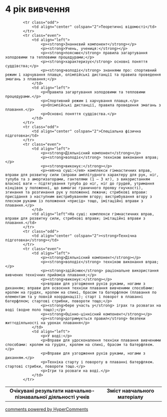 <div id="hypercomments_widget" class="js-hypercomments-widget invisible"></div>

4 рік вивчення
=============================

<table>
  <body>
    <tr>
<td align="center" width="60%"><strong>Очікувані результати навчально-пізнавальної діяльності учнів</strong></td>
<td align="center" width="40%"><strong>Зміст навчального матеріалу</strong></td>
    </tr>

            <tr class="odd">
                <td align="center" colspan="2">Теоретичні відомості</td>
            </tr>
            <tr class="even">
                <td align="left">
                    <p><strong>Знаннєвий компонент</strong></p>
                    <p><strong>Учень, учениця:</strong></p>
                    <p><strong>пояснює</strong> правила загартування холодовими та тепловими процедурами;</p>
                    <p><strong>характеризує</strong> основні поняття суддівства;</p>
                    <p><strong>володіє</strong> знаннями про: спортивний режим і харчування плавця, олімпійські дистанції та правила проведення змагань з плавання;</p>
                </td>
                <td align="left">
                    <p>Правила загартування холодовими та тепловими процедурами.</p>
                    <p>Спортивний режим і харчування плавця.</p>
                    <p>Олімпійські дистанції, правила проведення змагань з плавання.</p>
                    <p>Основні поняття суддівства.</p>
                </td>
            </tr>
            <tr class="odd">
                <td align="center" colspan="2">Спеціальна фізична підготовка</td>
            </tr>
            <tr class="even">
                <td align="left">
                    <p><strong>Діяльнісний компонент</strong></p>
                    <p><strong>володіє</strong> технікою виконання вправ;</p>
                    <p><strong>виконує:</strong></p>
                    <p><em>на суші:</em> комплекси гімнастичних вправ, вправи для розвитку сили (вправи амплітудного характеру для рук, ніг, тулуба та з амортизаторами, гантелями (1 – 3 кг), з використанням власної ваги – підтягування тулуба до ніг, ніг до грудей, утримання кінцівок у положенні, що вимагає граничного прояву гнучкості), згинання та розгинання рук у положенні лежачи; стрибкові вправи: присідання з наступним вистрибуванням вгору; вистрибування вгору з плеском руками із положення «присід» тощо, імітаційні вправи з плавання.</p>
                </td>
                <td align="left">На суші: комплекси гімнастичних вправ, вправи для розвитку сили, стрибкові вправи; імітаційні вправи з плавання.</td>
            </tr>
            <tr class="odd">
                <td align="center" colspan="2"><strong>Технічна підготовка</strong></td>
            </tr>
            <tr class="even">
                <td align="left">
                    <p><strong>Діяльнісний компонент</strong></p>
                    <p><strong>володіє</strong> технікою виконання вправ;</p>
                    <p><strong>здійснює</strong> раціональне використання вивчених технічних прийомів плавання;</p>
                    <p><strong>виконує:</strong></p>
                    <p>вправи для узгодження рухів руками, ногами з диханням; вправи для освоєння техніки плавання вивченими способами: кролем на грудях, кролем на спині, брасом та батерфляєм (плавання по елементам та у повній координації); старт і поворот в плаванні батерфляєм; стартові стрибки, повороти тощо;</p>
                    <p><strong>бере участь у</strong> іграх та розвагах на воді (водне поло тощо);</p>
                    <p><strong>Оцінно-ціннісний компонент</strong></p>
                    <p><strong>дотримується правил</strong> безпеки життєдіяльності на уроках плавання</p>
                </td>
                <td align="left">
                    <p>У воді:</p>
                    <p>Вправи для удосконалення техніки плавання вивченими способами: кролем на грудях, кролем на спині, брасом та батерфляєм.</p>
                    <p>Вправи для узгодження рухів руками, ногами з диханням.</p>
                    <p>Техніка старту і повороту в плаванні батерфляєм. стартові стрибки, повороти тощо.</p>
                    <p>Ігри та розваги на воді.</p>
                </td>
            </tr>
  </body>
</table>

<div class="js-hypercomments-container">
    <a href="http://hypercomments.com" class="hc-link" title="comments widget">comments powered by HyperComments</a>
</div>